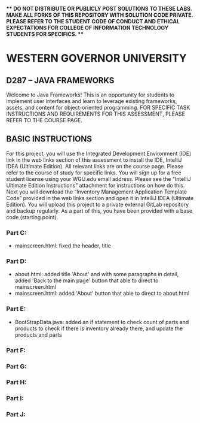 <strong>** DO NOT DISTRIBUTE OR PUBLICLY POST SOLUTIONS TO THESE LABS. MAKE ALL FORKS OF THIS REPOSITORY WITH SOLUTION CODE PRIVATE. PLEASE REFER TO THE STUDENT CODE OF CONDUCT AND ETHICAL EXPECTATIONS FOR COLLEGE OF INFORMATION TECHNOLOGY STUDENTS FOR SPECIFICS. ** </strong>

# WESTERN GOVERNOR UNIVERSITY 
## D287 – JAVA FRAMEWORKS
Welcome to Java Frameworks! This is an opportunity for students to implement user interfaces and learn to leverage existing frameworks, assets, and content for object-oriented programming.
FOR SPECIFIC TASK INSTRUCTIONS AND REQUIREMENTS FOR THIS ASSESSMENT, PLEASE REFER TO THE COURSE PAGE.
## BASIC INSTRUCTIONS
For this project, you will use the Integrated Development Environment (IDE) link in the web links section of this assessment to install the IDE, IntelliJ IDEA (Ultimate Edition). All relevant links are on the course page. Please refer to the course of study for specific links. You will sign up for a free student license using your WGU.edu email address. Please see the “IntelliJ Ultimate Edition Instructions” attachment for instructions on how do this. Next you will download the “Inventory Management Application Template Code” provided in the web links section and open it in IntelliJ IDEA (Ultimate Edition). You will upload this project to a private external GitLab repository and backup regularly. As a part of this, you have been provided with a base code (starting point). 

### Part C:
- mainscreen.html: fixed the header, title
### Part D:
- about.html: added title 'About' and with some paragraphs in detail, added 'Back to the main page' button that able to direct to mainscreen.html
- mainscreen.html: added 'About' button that able to direct to about.html
### Part E:
- BootStrapData.java: added an if statement to check count of parts and products to check if there is inventory already there, and update the products and parts
### Part F:
### Part G:
### Part H:
### Part I:
### Part J:
